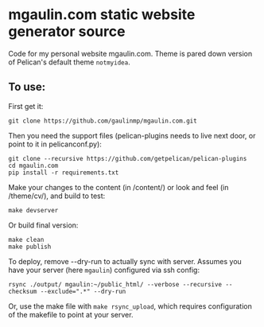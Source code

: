 # mgaulin.com static website generator source

Code for my personal website mgaulin.com. Theme is pared down version of Pelican's default theme `notmyidea`.


## To use:

First get it:

    git clone https://github.com/gaulinmp/mgaulin.com.git

Then you need the support files (pelican-plugins needs to live next door, or point to it in pelicanconf.py):

    git clone --recursive https://github.com/getpelican/pelican-plugins
    cd mgaulin.com
    pip install -r requirements.txt

Make your changes to the content (in /content/) or look and feel (in /theme/cv/), and build to test:

    make devserver

Or build final version:

    make clean
    make publish

To deploy, remove --dry-run to actually sync with server. Assumes you have your server (here ``mgaulin``) configured via ssh config:
    
    rsync ./output/ mgaulin:~/public_html/ --verbose --recursive --checksum --exclude=".*" --dry-run


Or, use the make file with ``make rsync_upload``, which requires configuration of the makefile to point at your server.

